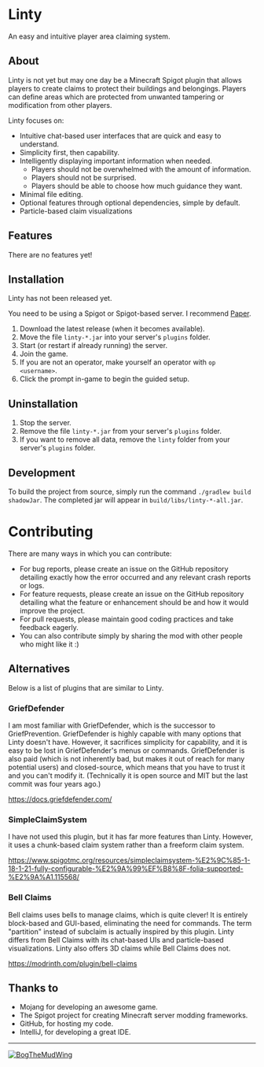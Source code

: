 # Linty

An easy and intuitive player area claiming system.

## About

Linty is not yet but may one day be a Minecraft Spigot plugin that allows players to create claims to protect their buildings and belongings. Players can define areas which are protected from unwanted tampering or modification from other players.

Linty focuses on:

- Intuitive chat-based user interfaces that are quick and easy to understand.
- Simplicity first, then capability.
- Intelligently displaying important information when needed.
  - Players should not be overwhelmed with the amount of information.
  - Players should not be surprised.
  - Players should be able to choose how much guidance they want.
- Minimal file editing.
- Optional features through optional dependencies, simple by default.
- Particle-based claim visualizations

## Features

There are no features yet!

## Installation

Linty has not been released yet.

You need to be using a Spigot or Spigot-based server. I recommend [Paper](https://papermc.io/software/paper).

1. Download the latest release (when it becomes available).
2. Move the file `linty-*.jar` into your server's `plugins` folder.
3. Start (or restart if already running) the server.
4. Join the game.
5. If you are not an operator, make yourself an operator with `op <username>`.
6. Click the prompt in-game to begin the guided setup.

## Uninstallation

1. Stop the server.
2. Remove the file `linty-*.jar` from your server's `plugins` folder.
3. If you want to remove all data, remove the `linty` folder from your server's `plugins` folder.

## Development

To build the project from source, simply run the command `./gradlew build shadowJar`. The completed jar will appear in
`build/libs/linty-*-all.jar`.

# Contributing

There are many ways in which you can contribute:

- For bug reports, please create an issue on the GitHub repository detailing exactly how the error occurred and any
relevant crash reports or logs.
- For feature requests, please create an issue on the GitHub repository detailing what the feature or enhancement should
be and how it would improve the project.
- For pull requests, please maintain good coding practices and take feedback eagerly.
- You can also contribute simply by sharing the mod with other people who might like it :)

## Alternatives

Below is a list of plugins that are similar to Linty.

### GriefDefender

I am most familiar with GriefDefender, which is the successor to GriefPrevention. GriefDefender is highly capable with
many options that Linty doesn't have. However, it sacrifices simplicity for capability, and it is easy to be lost in
GriefDefender's menus or commands. GriefDefender is also paid (which is not inherently bad, but makes it out of reach
for many potential users) and closed-source, which means that you have to trust it and you can't modify it. (Technically
it is open source and MIT but the last commit was four years ago.)

https://docs.griefdefender.com/

### SimpleClaimSystem

I have not used this plugin, but it has far more features than Linty. However, it uses a chunk-based claim system rather
than a freeform claim system.

https://www.spigotmc.org/resources/simpleclaimsystem-%E2%9C%85-1-18-1-21-fully-configurable-%E2%9A%99%EF%B8%8F-folia-supported-%E2%9A%A1.115568/

### Bell Claims

Bell claims uses bells to manage claims, which is quite clever! It is entirely block-based and GUI-based, eliminating
the need for commands. The term "partition" instead of subclaim is actually inspired by this plugin. Linty differs from
Bell Claims with its chat-based UIs and particle-based visualizations. Linty also offers 3D claims while Bell Claims
does not.

https://modrinth.com/plugin/bell-claims

## Thanks to

- Mojang for developing an awesome game.
- The Spigot project for creating Minecraft server modding frameworks.
- GitHub, for hosting my code.
- IntelliJ, for developing a great IDE.

---

[![BogTheMudWing](https://nextcloud.macver.org/apps/files_sharing/publicpreview/jyWLnm4i724mxXg?file=/&fileId=61792&x=3390&y=1906&a=true&etag=c43260166526abc326861afd5244df8e)](https://blog.macver.org/about-me)

